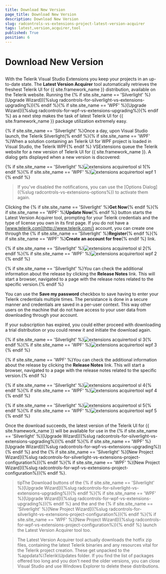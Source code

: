```yaml
---
title: Download New Version
page_title: Download New Version
description: Download New Version
slug: radcontrols-vs-extensions-project-latest-version-acquirer
tags: latest,version,acquirer,tool
published: True
position: 6
---
```


# Download New Version



##

With the Telerik Visual Studio Extensions you keep your projects in an up-to-date state. The __Latest Version Acquirer__ tool automatically retrieves the freshest Telerik UI for {{ site.framework_name }} distribution, available on the Telerik website. Running the {% if site.site_name == 'Silverlight' %}[Upgrade Wizard]({%slug radcontrols-for-silverlight-vs-extensions-upgrading%}){% endif %}{% if site.site_name == 'WPF' %}[Upgrade Wizard]({%slug radcontrols-for-wpf-vs-extensions-upgrading%}){% endif %} as a next step makes the task of latest Telerik UI for {{ site.framework_name }} package utilization extremely easy.


{% if site.site_name == 'Silverlight' %}Once a day, upon Visual Studio launch, the Telerik Silverlight{% endif %}{% if site.site_name == 'WPF' %}When a solution containing an Telerik UI for WPF project is loaded in Visual Studio, the Telerik WPF{% endif %} VSExtensions queue the Telerik website for a new version of Telerik UI for {{ site.framework_name }}. A dialog gets displayed when a new version is discovered:


{% if site.site_name == 'Silverlight' %}![extensions acquirertool sl 1](images/extensions_acquirertool_sl_1.png){% endif %}{% if site.site_name == 'WPF' %}![extensions acquirertool wpf 1](images/extensions_acquirertool_wpf_1.png){% endif %}

>If you've disabled the notifications, you can use the [Options Dialog]({%slug radcontrols-vs-extensions-options%}) to activate them again.

Clicking the {% if site.site_name == 'Silverlight' %}__Get Now__{% endif %}{% if site.site_name == 'WPF' %}__Update Now__{% endif %} button starts the Latest Version Acquirer tool, prompting for your Telerik credentials and the type of license you own in its first page. If you do not have a [www.telerik.com](http://www.telerik.com/) account, you can create one through the {% if site.site_name == 'Silverlight' %}__Register__{% endif %}{% if site.site_name == 'WPF' %}__Create an account for free__{% endif %} link.


{% if site.site_name == 'Silverlight' %}![extensions acquirertool sl 2](images/extensions_acquirertool_sl_2.png){% endif %}{% if site.site_name == 'WPF' %}![extensions acquirertool wpf 2](images/extensions_acquirertool_wpf_2.png){% endif %}

{% if site.site_name == 'Silverlight' %}You can check the additional information about the release by clicking the __Release Notes__ link. This will start a browser, navigated to a page with the release notes related to the specific version.{% endif %}


You can use the __Save my password__ checkbox to save having to enter your Telerik credentials multiple times. The persistance is done in a secure manner and credentials are saved in a per-user context. This way other users on the machine that do not have access to your user data from downloading through your account.


If your subscription has expired, you could either proceed with downloading a trial distribution or you could renew it and initiate the download again.


{% if site.site_name == 'Silverlight' %}![extensions acquirertool sl 3](images/extensions_acquirertool_sl_3.png){% endif %}{% if site.site_name == 'WPF' %}![extensions acquirertool wpf 3](images/extensions_acquirertool_wpf_3.png){% endif %}

{% if site.site_name == 'WPF' %}You can check the additional information about the release by clicking the __Release Notes__ link. This will start a browser, navigated to a page with the release notes related to the specific version.{% endif %}

{% if site.site_name == 'Silverlight' %}![extensions acquirertool sl 4](images/extensions_acquirertool_sl_4.png){% endif %}{% if site.site_name == 'WPF' %}![extensions acquirertool wpf 4](images/extensions_acquirertool_wpf_4.png){% endif %}

{% if site.site_name == 'Silverlight' %}![extensions acquirertool sl 5](images/extensions_acquirertool_sl_5.png){% endif %}{% if site.site_name == 'WPF' %}![extensions acquirertool wpf 5](images/extensions_acquirertool_wpf_5.png){% endif %}

Once the download succeeds, the latest version of the Telerik UI for {{ site.framework_name }} will be available for use in the {% if site.site_name == 'Silverlight' %}[Upgrade Wizard]({%slug radcontrols-for-silverlight-vs-extensions-upgrading%}){% endif %}{% if site.site_name == 'WPF' %}[Upgrade Wizard]({%slug radcontrols-for-wpf-vs-extensions-upgrading%}){% endif %} and the {% if site.site_name == 'Silverlight' %}[New Project Wizard]({%slug radcontrols-for-silverlight-vs-extensions-project-configuration%}){% endif %}{% if site.site_name == 'WPF' %}[New Project Wizard]({%slug radcontrols-for-wpf-vs-extensions-project-configuration%}){% endif %}.


>tipThe Download buttons of the {% if site.site_name == 'Silverlight' %}[Upgrade Wizard]({%slug radcontrols-for-silverlight-vs-extensions-upgrading%}){% endif %}{% if site.site_name == 'WPF' %}[Upgrade Wizard]({%slug radcontrols-for-wpf-vs-extensions-upgrading%}){% endif %} and the and the {% if site.site_name == 'Silverlight' %}[New Project Wizard]({%slug radcontrols-for-silverlight-vs-extensions-project-configuration%}){% endif %}{% if site.site_name == 'WPF' %}[New Project Wizard]({%slug radcontrols-for-wpf-vs-extensions-project-configuration%}){% endif %} launch the Latest Version Acquirer tool too.


>The Latest Version Acquirer tool actually downloads the hotfix zip files, containing the latest Telerik binaries and any resources vital for the Telerik project creation. These get unpacked to the %appdata%\Telerik\Updates folder. If you find the list of packages offered too long and you don't need the older versions, you can close Visual Studio and use Windows Explorer to delete these distributions.
